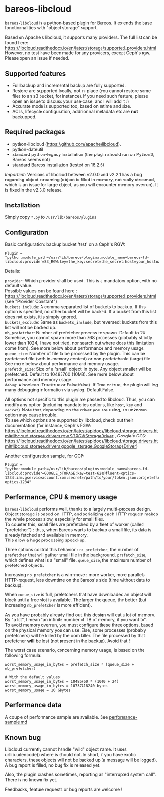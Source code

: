 bareos-libcloud
===

`bareos-libcloud` is a python-based plugin for Bareos.
It extends the base fonctionnalities with "object storage" support.

Based on Apache's libcloud, it supports many providers. The full list can be found here: https://libcloud.readthedocs.io/en/latest/storage/supported_providers.html
However, no test have been made for any providers, except Ceph's rgw. Please open an issue if needed.

Supported features
---
- Full backup and incremental backup are fully supported.
- Restore are supported locally, not in-place (you cannot restore some files to an s3 bucket, for instance). If you need such feature, please open an issue to discuss your use-case, and I will add it :)
- Accurate mode is supported too, based on mtime and size.
- ACLs, lifecycle configuration, additionnal metadata etc are **not** backupped.

Required packages
---

- python-libcloud (https://github.com/apache/libcloud).
- python-dateutil
- standard python-legacy installation (the plugin should run on Python3, Bareos seems not)
- standard Bareos installation (tested on 16.2.6)

*Important*: Versions of libcloud between v2.0.0 and v2.2.1 has a bug regarding object streaming (object is filled in memory, not really streamed, which is an issue for large object, as you will encounter memory overrun). It is fixed in the v2.3.0 release.

Installation
---
Simply copy `*.py` to `/usr/lib/bareos/plugins`


Configuration
---

Basic configuration: backup bucket 'test' on a Ceph's RGW:
```
Plugin = "python:module_path=/usr/lib/bareos/plugins:module_name=bareos-fd-libcloud:provider=S3_RGW:key=the_key:secret=the_secret:host=your_hostname:buckets_include=test"
```

Details:

`provider`: Which provider shall be used. This is a mandatory option, with no default value.  
Possible values can be found here : https://libcloud.readthedocs.io/en/latest/storage/supported_providers.html (see "Provider Constant")  
`buckets_include`: A comma-separated list of buckets to backup. If this option is specified, no other bucket will be backed. If a bucket from this list does not exists, it is simply ignored.  
`buckets_exclude`: Same as `buckets_include`, but reversed: buckets from this list will not be backed up.  
`nb_prefetcher`: Number of prefetcher process to spawn. Default to 24. Somehow, you cannot spawn more than 768 processes (probably strictly lower than 1024, I have not tried, nor search out where does this limitation come from). See more below about performance and memory usage.  
`queue_size`: Number of file to be processed by the plugin. This can be prefetched file (with in-memory content) or non-prefetchable (large) file. See more below about performance and memory usage.  
`prefetch_size`: Size of a 'small' object, in byte. Any object smaller will be prefetched. Default to 10485760 (10MB). See more below about performance and memory usage.  
`debug`: A boolean (True/true or False/false). If True or true, the plugin will log many debugging information via syslog. Default False.  


All options not specific to this plugin are passed to libcloud. Thus, you can modify any option (including mandatories options, like `host`, `key` and `secret`). Note that, depending on the driver you are using, an unknown option may cause trouble.  
To see which options are supported by libcloud, check out their documentation (for instance, Ceph's RGW: https://libcloud.readthedocs.io/en/latest/apidocs/libcloud.storage.drivers.html#libcloud.storage.drivers.rgw.S3RGWStorageDriver , Google's GCS: https://libcloud.readthedocs.io/en/latest/apidocs/libcloud.storage.drivers.html#libcloud.storage.drivers.google_storage.GoogleStorageDriver)

Another configuration sample, for GCP:
```
Plugin = "python:module_path=/usr/lib/bareos/plugins:module_name=bareos-fd-libcloud:provider=GOOGLE_STORAGE:key=test-628@fluent-optics-1234.iam.gserviceaccount.com:secret=/path/to/your/token.json:projet=fluent-optics-1234"
```


Performance, CPU & memory usage
---

`bareos-libcloud` performs well, thanks to a largely multi-process design.  
Object storage is based on HTTP, and serializing each HTTP request makes the whole process slow, especially for small files.  
To counter this, small files are prefetched by a fleet of worker (called "prefetcher") : thus, when Bareos wants to backup a small file, its data is already fetched and available in memory.  
This allow a huge processing speed-up.  

Three options control this behavior : `nb_prefetcher`, the number of `prefetcher` that will gather small file in the background. `prefetch_size`, which defines what is a "small" file. `queue_size`, the maximum number of prefetched objects.  

Increasing `nb_prefetcher` is a win-move : more worker, more parallels HTTP-request, less downtime on the Bareos's side (time without data to backup).  

When `queue_size` is full, prefetchers that have downloaded an object will block until a free slot is available. The larger the queue, the better (but increasing `nb_prefetcher` is more efficient).  

As you have probably already find out, this design will eat a lot of memory. By "a lot", I mean "an infinite number of TB of memory, if you want to".  
To avoid memory overrun, you must configure these three options, based on the physical memory you can use. Else, some processes (probably prefetchers) will be killed by the oom killer. The file processed by that prefetcher **will** be lost (not present in the backup). Avoid that !  

The worst case scenario, concerning memory usage, is based on the following formula:  
```
worst_memory_usage_in_bytes = prefetch_size * (queue_size + nb_prefetcher)

# With the default values:
worst_memory_usage_in_bytes = 10485760 * (1000 + 24)
worst_memory_usage_in_bytes = 10737418240 bytes
worst_memory_usage = 10 GBytes
```

Performance data
---

A couple of performance sample are available. See [performance-sample.md](performance-sample.md)


Known bug
---

Libcloud currently cannot handle "wild" object name. It uses urllib.urlencode() where is should not. In short, if you have exotic characters, these objects will not be backed up (a message will be logged).  
A bug report is filled, no bug fix is released yet.

Also, the plugin crashes sometimes, reporting an "interrupted system call". There is no known fix yet.

Feedbacks, feature requests or bug reports are welcome !

